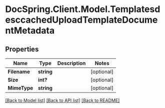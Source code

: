 # DocSpring.Client.Model.TemplatesdesccachedUploadTemplateDocumentMetadata
## Properties

Name | Type | Description | Notes
------------ | ------------- | ------------- | -------------
**Filename** | **string** |  | [optional] 
**Size** | **int?** |  | [optional] 
**MimeType** | **string** |  | [optional] 

[[Back to Model list]](../README.md#documentation-for-models) [[Back to API list]](../README.md#documentation-for-api-endpoints) [[Back to README]](../README.md)

